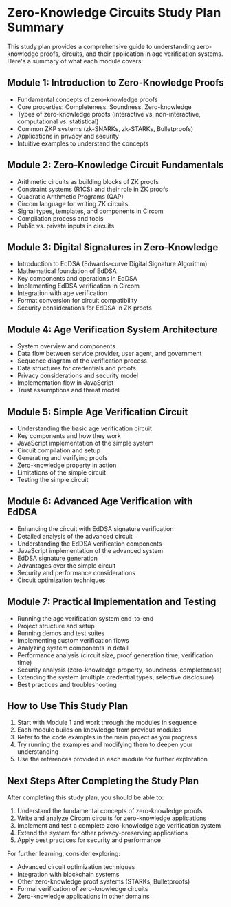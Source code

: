 # Zero-Knowledge Circuits Study Plan Summary

This study plan provides a comprehensive guide to understanding zero-knowledge proofs, circuits, and their application in age verification systems. Here's a summary of what each module covers:

## Module 1: Introduction to Zero-Knowledge Proofs
- Fundamental concepts of zero-knowledge proofs
- Core properties: Completeness, Soundness, Zero-knowledge
- Types of zero-knowledge proofs (interactive vs. non-interactive, computational vs. statistical)
- Common ZKP systems (zk-SNARKs, zk-STARKs, Bulletproofs)
- Applications in privacy and security
- Intuitive examples to understand the concepts

## Module 2: Zero-Knowledge Circuit Fundamentals
- Arithmetic circuits as building blocks of ZK proofs
- Constraint systems (R1CS) and their role in ZK proofs
- Quadratic Arithmetic Programs (QAP)
- Circom language for writing ZK circuits
- Signal types, templates, and components in Circom
- Compilation process and tools
- Public vs. private inputs in circuits

## Module 3: Digital Signatures in Zero-Knowledge
- Introduction to EdDSA (Edwards-curve Digital Signature Algorithm)
- Mathematical foundation of EdDSA
- Key components and operations in EdDSA
- Implementing EdDSA verification in Circom
- Integration with age verification
- Format conversion for circuit compatibility
- Security considerations for EdDSA in ZK proofs

## Module 4: Age Verification System Architecture
- System overview and components
- Data flow between service provider, user agent, and government
- Sequence diagram of the verification process
- Data structures for credentials and proofs
- Privacy considerations and security model
- Implementation flow in JavaScript
- Trust assumptions and threat model

## Module 5: Simple Age Verification Circuit
- Understanding the basic age verification circuit
- Key components and how they work
- JavaScript implementation of the simple system
- Circuit compilation and setup
- Generating and verifying proofs
- Zero-knowledge property in action
- Limitations of the simple circuit
- Testing the simple circuit

## Module 6: Advanced Age Verification with EdDSA
- Enhancing the circuit with EdDSA signature verification
- Detailed analysis of the advanced circuit
- Understanding the EdDSA verification components
- JavaScript implementation of the advanced system
- EdDSA signature generation
- Advantages over the simple circuit
- Security and performance considerations
- Circuit optimization techniques

## Module 7: Practical Implementation and Testing
- Running the age verification system end-to-end
- Project structure and setup
- Running demos and test suites
- Implementing custom verification flows
- Analyzing system components in detail
- Performance analysis (circuit size, proof generation time, verification time)
- Security analysis (zero-knowledge property, soundness, completeness)
- Extending the system (multiple credential types, selective disclosure)
- Best practices and troubleshooting

## How to Use This Study Plan

1. Start with Module 1 and work through the modules in sequence
2. Each module builds on knowledge from previous modules
3. Refer to the code examples in the main project as you progress
4. Try running the examples and modifying them to deepen your understanding
5. Use the references provided in each module for further exploration

## Next Steps After Completing the Study Plan

After completing this study plan, you should be able to:

1. Understand the fundamental concepts of zero-knowledge proofs
2. Write and analyze Circom circuits for zero-knowledge applications
3. Implement and test a complete zero-knowledge age verification system
4. Extend the system for other privacy-preserving applications
5. Apply best practices for security and performance

For further learning, consider exploring:
- Advanced circuit optimization techniques
- Integration with blockchain systems
- Other zero-knowledge proof systems (STARKs, Bulletproofs)
- Formal verification of zero-knowledge circuits
- Zero-knowledge applications in other domains

